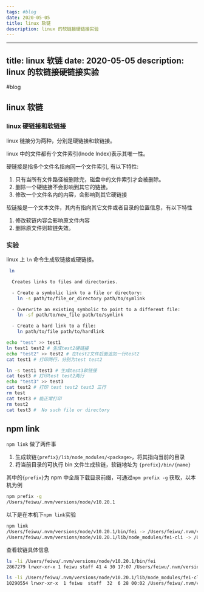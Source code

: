 ```yaml
---
tags: #blog
date: 2020-05-05
title: linux 软链
description: linux 的软链接硬链接实验
---
```


---
title: linux 软链
date: 2020-05-05
description: linux 的软链接硬链接实验
---

#blog 

## linux 软链

### linux 硬链接和软链接

linux 链接分为两种，分别是硬链接和软链接。

linux 中的文件都有个文件索引(Inode Index)表示其唯一性。

硬链接是指多个文件名指向同一个文件索引, 有以下特性:

1. 只有当所有文件路径被删除完，磁盘中的文件索引才会被删除。
2. 删除一个硬链接不会影响到其它的链接。
3. 修改一个文件名内的内容，会影响到其它硬链接

软链接是一个文本文件，其内有指向其它文件或者目录的位置信息，有以下特性

1. 修改软链内容会影响原文件内容
2. 删除原文件则软链失效。

### 实验

linux 上 `ln` 命令生成软链接或硬链接。

```bash
 ln

  Creates links to files and directories.

  - Create a symbolic link to a file or directory:
    ln -s path/to/file_or_directory path/to/symlink

  - Overwrite an existing symbolic to point to a different file:
    ln -sf path/to/new_file path/to/symlink

  - Create a hard link to a file:
    ln path/to/file path/to/hardlink
```

```bash
echo "test" >> test1
ln test1 test2 # 生成test2硬链接
echo "test2" >> test2 # 在test2文件后面追加一行test2
cat test1 # 打印两行，分别为test test2

ln -s test1 test3 # 生成test3软链接
cat test3 # 打印test test2两行
echo "test3" >> test3
cat test2 # 打印 test test2 test3 三行
rm test
cat test3 # 能正常打印
rm test2
cat test3 #  No such file or directory
```

## npm link

`npm link` 做了两件事

1. 生成软链`{prefix}/lib/node_modules/<package>`，将其指向当前的目录
2. 将当前目录的可执行 bin 文件生成软链，软链地址为 `{prefix}/bin/{name}`

其中的`{prefix}`为 npm 中全局下载目录前缀，可通过`npm prefix -g` 获取，以本机为例

```bash
npm prefix -g
/Users/feiwu/.nvm/versions/node/v10.20.1
```

以下是在本机下`npm link`实验

```bash
npm link
/Users/feiwu/.nvm/versions/node/v10.20.1/bin/fei -> /Users/feiwu/.nvm/versions/node/v10.20.1/lib/node_modules/fei-cli/dist/index.js
/Users/feiwu/.nvm/versions/node/v10.20.1/lib/node_modules/fei-cli -> /Users/feiwu/code/github/fei-cli
```

查看软链具体信息

```bash
ls -li /Users/feiwu/.nvm/versions/node/v10.20.1/bin/fei
2867279 lrwxr-xr-x 1 feiwu staff 41 4 30 17:07 /Users/feiwu/.nvm/versions/node/v10.20.1/bin/fei -> ../lib/node_modules/fei-cli/dist/index.js

ls -li /Users/feiwu/.nvm/versions/node/v10.20.1/lib/node_modules/fei-cli
10290554 lrwxr-xr-x  1 feiwu  staff  32  6 28 00:02 /Users/feiwu/.nvm/versions/node/v10.20.1/lib/node_modules/fei-cli -> /Users/feiwu/code/github/fei-cli
```
